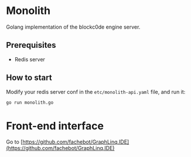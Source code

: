 # Monolith
Golang implementation of the blockc0de engine server.

## Prerequisites
- Redis server

## How to start
Modify your redis server conf in the `etc/monolith-api.yaml` file, and run it:
```bash
go run monolith.go
```

# Front-end interface
Go to [https://github.com/fachebot/GraphLinq.IDE](https://github.com/fachebot/GraphLinq.IDE)
